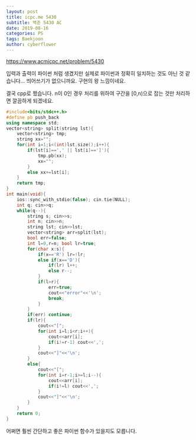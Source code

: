 ```yaml
---
layout: post
title: icpc.me 5430
subtitle: 백준 5430 AC
date: 2019-08-16
categories: PS
tags: Baekjoon
author: cyberflower
---
```


<https://www.acmicpc.net/problem/5430>

입력과 출력이 파이썬 처럼 생겼지만 실제로 파이썬과 정확히 일치하는 것도 아닌 것 같습니다... 띄어쓰기가 없으니까요. 구현의 왕 느낌이네요.

결국 cpp로 짰습니다. n이 0인 경우 처리를 위하여 구간을 [0,n)으로 잡는 것만 처리하면 깔끔하게 되겠네요.

```cpp
#include<bits/stdc++.h>
#define pb push_back
using namespace std;
vector<string> split(string lst){
	vector<string> tmp;
	string xx="";
	for(int i=1;i<(int)lst.size();i++){
		if(lst[i]==',' || lst[i]==']'){
			tmp.pb(xx);
			xx="";
		}
		else xx+=lst[i];
	}
	return tmp;
}
int main(void){
	ios::sync_with_stdio(false); cin.tie(NULL);
	int q; cin>>q;
	while(q--){
		string s; cin>>s;
		int n; cin>>n;
		string lst; cin>>lst;
		vector<string> arr=split(lst);
		bool err=false;
		int l=0,r=n; bool lr=true;
		for(char x:s){
			if(x=='R') lr=!lr;
			else if(x=='D'){
				if(lr) l++;
				else r--;
			}
			if(l>r){
				err=true;
				cout<<"error"<<'\n';
				break;
			}
		}
		if(err) continue;
		if(lr){
			cout<<"[";
			for(int i=l;i<r;i++){
				cout<<arr[i];
				if(i!=r-1) cout<<',';
			}
			cout<<"]"<<'\n';
		}
		else{
			cout<<"[";
			for(int i=r-1;i>=l;i--){
				cout<<arr[i];
				if(i!=l) cout<<',';
			}
			cout<<"]"<<'\n';			
		}
	}
	return 0;
}
```

어쩌면 훨씬 간단하고 좋은 파이썬 함수가 있을지도 모릅니다. 
